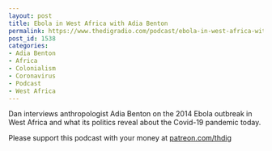 ```yaml
---
layout: post
title: Ebola in West Africa with Adia Benton
permalink: https://www.thedigradio.com/podcast/ebola-in-west-africa-with-adia-benton/index.html
post_id: 1538
categories: 
- Adia Benton
- Africa
- Colonialism
- Coronavirus
- Podcast
- West Africa
---
```


Dan interviews anthropologist Adia Benton on the 2014 Ebola outbreak in West Africa and what its politics reveal about the Covid-19 pandemic today.

Please support this podcast with your money at 
[patreon.com/thdig](http://patreon.com/thdig)